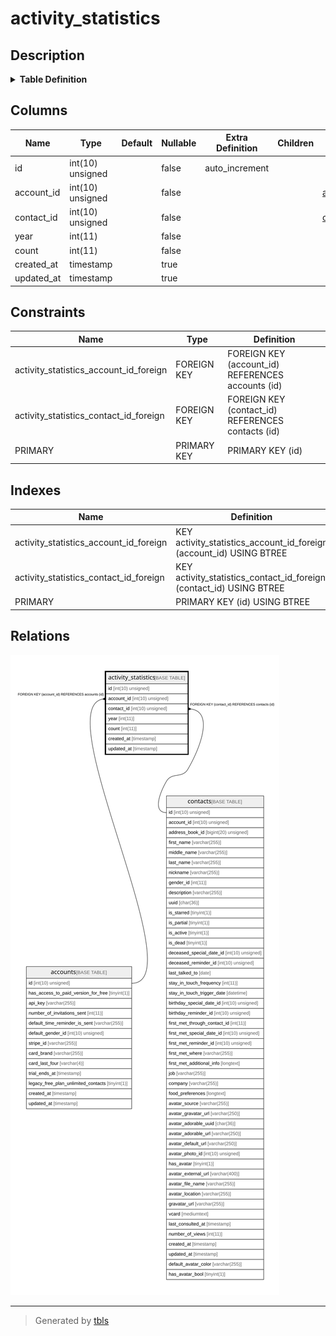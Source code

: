 # activity_statistics

## Description

<details>
<summary><strong>Table Definition</strong></summary>

```sql
CREATE TABLE `activity_statistics` (
  `id` int(10) unsigned NOT NULL AUTO_INCREMENT,
  `account_id` int(10) unsigned NOT NULL,
  `contact_id` int(10) unsigned NOT NULL,
  `year` int(11) NOT NULL,
  `count` int(11) NOT NULL,
  `created_at` timestamp NULL DEFAULT NULL,
  `updated_at` timestamp NULL DEFAULT NULL,
  PRIMARY KEY (`id`),
  KEY `activity_statistics_account_id_foreign` (`account_id`),
  KEY `activity_statistics_contact_id_foreign` (`contact_id`),
  CONSTRAINT `activity_statistics_account_id_foreign` FOREIGN KEY (`account_id`) REFERENCES `accounts` (`id`) ON DELETE CASCADE,
  CONSTRAINT `activity_statistics_contact_id_foreign` FOREIGN KEY (`contact_id`) REFERENCES `contacts` (`id`) ON DELETE CASCADE
) ENGINE=InnoDB DEFAULT CHARSET=utf8mb4 COLLATE=utf8mb4_unicode_ci
```

</details>

## Columns

| Name | Type | Default | Nullable | Extra Definition | Children | Parents | Comment |
| ---- | ---- | ------- | -------- | --------------- | -------- | ------- | ------- |
| id | int(10) unsigned |  | false | auto_increment |  |  |  |
| account_id | int(10) unsigned |  | false |  |  | [accounts](accounts.md) |  |
| contact_id | int(10) unsigned |  | false |  |  | [contacts](contacts.md) |  |
| year | int(11) |  | false |  |  |  |  |
| count | int(11) |  | false |  |  |  |  |
| created_at | timestamp |  | true |  |  |  |  |
| updated_at | timestamp |  | true |  |  |  |  |

## Constraints

| Name | Type | Definition |
| ---- | ---- | ---------- |
| activity_statistics_account_id_foreign | FOREIGN KEY | FOREIGN KEY (account_id) REFERENCES accounts (id) |
| activity_statistics_contact_id_foreign | FOREIGN KEY | FOREIGN KEY (contact_id) REFERENCES contacts (id) |
| PRIMARY | PRIMARY KEY | PRIMARY KEY (id) |

## Indexes

| Name | Definition |
| ---- | ---------- |
| activity_statistics_account_id_foreign | KEY activity_statistics_account_id_foreign (account_id) USING BTREE |
| activity_statistics_contact_id_foreign | KEY activity_statistics_contact_id_foreign (contact_id) USING BTREE |
| PRIMARY | PRIMARY KEY (id) USING BTREE |

## Relations

![er](activity_statistics.svg)

---

> Generated by [tbls](https://github.com/k1LoW/tbls)
